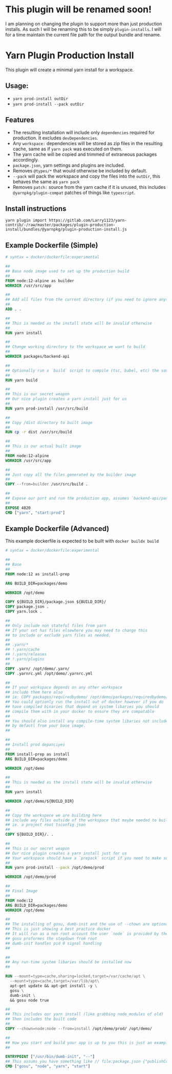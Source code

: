 # This plugin will be renamed soon!

I am planning on changing the plugin to support more than just production installs.
As such I will be renaming this to be simply `plugin-installs`.
I will for a time maintain the current file path for the output bundle and rename.

# Yarn Plugin Production Install

This plugin will create a minimal yarn install for a workspace.

## Usage:

- `yarn prod-install outDir`
- `yarn prod-install --pack outDir`

## Features

- The resulting installation will include only `dependencies` required for production.
  It excludes `devDependencies`.
- Any `workspace:` dependencies will be stored as zip files in the resulting cache, same as if `yarn pack` was executed on them.
- The yarn cache will be copied and trimmed of extraneous packages accordingly.
- `package.json`, yarn settings and plugins are included.
- Removes `@types/*` that would otherwise be included by default.
- `--pack` will pack the workspace and copy the files into the `outDir`, this behaves the same as `yarn pack`
- Removes `patch:` source from the yarn cache if it is unused, this includes `@yarnpkg/plugin-compat` patches of things like `typescript`.

## Install instructions

```
yarn plugin import https://gitlab.com/Larry1123/yarn-contrib/-/raw/master/packages/plugin-production-install/bundles/@yarnpkg/plugin-production-install.js
```

## Example Dockerfile (Simple)

```dockerfile
# syntax = docker/dockerfile:experimental

##
## Base node image used to set up the production build
##
FROM node:12-alpine as builder
WORKDIR /usr/src/app

##
## Add all files from the current directory (if you need to ignore anything, you can use .dockerignore)
##
ADD . .

##
## This is needed as the install state will be invalid otherwise
##
RUN yarn install

##
## Change working directory to the workspace we want to build
##
WORKDIR packages/backend-api

##
## Optionally run a `build` script to compile (tsc, babel, etc) the source files to /packages/backend-api/dist
##
RUN yarn build

##
## This is our secret weapon
## Our nice plugin creates a yarn install just for us
##
RUN yarn prod-install /usr/src/build

##
## Copy /dist directory to built image
##
RUN cp -r dist /usr/src/build

##
## This is our actual built image
##
FROM node:12-alpine
WORKDIR /usr/src/app

##
## Just copy all the files generated by the builder image
##
COPY --from=builder /usr/src/build .

##
## Expose our port and run the production app, assumes `backend-api/package.json` has a script named `start:prod`
##
EXPOSE 4020
CMD ["yarn", "start:prod"]
```

## Example Dockerfile (Advanced)

This example dockerfile is expected to be built with `docker buildx build`

```dockerfile
# syntax = docker/dockerfile:experimental

##
## Base
##
FROM node:12 as install-prep

ARG BUILD_DIR=packages/demo

WORKDIR /opt/demo

COPY ${BUILD_DIR}/package.json ${BUILD_DIR}/
COPY package.json .
COPY yarn.lock .

##
## Only include non stateful files from yarn
## If your set has files elsewhere you may need to change this
## to include or exclude yarn files as needed.
##
## .yarn/*
## !.yarn/cache
## !.yarn/releases
## !.yarn/plugins
##
COPY .yarn/ /opt/demo/.yarn/
COPY .yarnrc.yml /opt/demo/.yarnrc.yml

##
## If your workspace depends on any other workspace
## include them here also
## ie: COPY packages/requiredbydemo/ /opt/demo/packages/requiredbydemo/
## You could optionly run the install out of docker however if you do
## have compiled binaries that depend on system libaries you should
## compile them with in your docker to ensure they are compatable
##
## You should also install any compile-time system libaries not included
## by defautl from your base image.
##

##
## Install prod depanciyes
##
FROM install-prep as install
ARG BUILD_DIR=packages/demo

WORKDIR /opt/demo

##
## This is needed as the install state will be invalid otherwise
##
RUN yarn install

WORKDIR /opt/demo/${BUILD_DIR}

##
## Copy the workspace we are building here
## include any files outside of the workspace that maybe needed to build also
## ie. a project root tsconfig.json
##
COPY ${BUILD_DIR}/. .

##
## This is our secret weapon
## Our nice plugin creates a yarn install just for us
## Your workspace should have a `prepack` script if you need to make sure that everything is built before
##
RUN yarn prod-install --pack /opt/demo/prod

WORKDIR /opt/demo/prod

##
## Final Image
##
FROM node:12
ARG BUILD_DIR=packages/demo
WORKDIR /opt/demo

##
## The installing of gosu, dumb-init and the use of --chown are optional
## This is just showing a best practice docker
## It will run as a non root account the user `node` is provided by the node base image
## gosu proformes the stepdown from root
## dumb-init handles pid 0 signal handling
##

##
## Any run-time system libaries should be installed now
##

RUN --mount=type=cache,sharing=locked,target=/var/cache/apt \
  --mount=type=cache,target=/var/lib/apt\
  apt-get update && apt-get install -y \
  gosu \
  dumb-init \
  && gosu node true

##
## This includes our yarn install (like grabbing node_modules of old)
## Then includes the built code
##
COPY --chown=node:node --from=install /opt/demo/prod/ /opt/demo/

##
## How you start and build your app is up to you this is just an example
##

ENTRYPOINT ["/usr/bin/dumb-init", "--"]
## This assums you have something like // file:package.json {"publishConfig": {"main": "lib/index.js"}}
CMD ["gosu", "node", "yarn", "start"]
```
